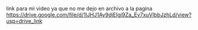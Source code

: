 link para mi video ya que no me dejo en archivo a la pagina https://drive.google.com/file/d/1lJHJ1Ay9djEIgj9Za_Ev7xuVIbbJzhLd/view?usp=drive_link
